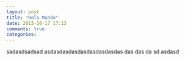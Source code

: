 ```yaml
---
layout: post
title: "Hola Mundo"
date: 2013-10-17 17:13
comments: true
categories: 
---
```

sadasdsadsad
asdasdasdasdasdasdasdasdas
das
das
da
sd
asdasd
